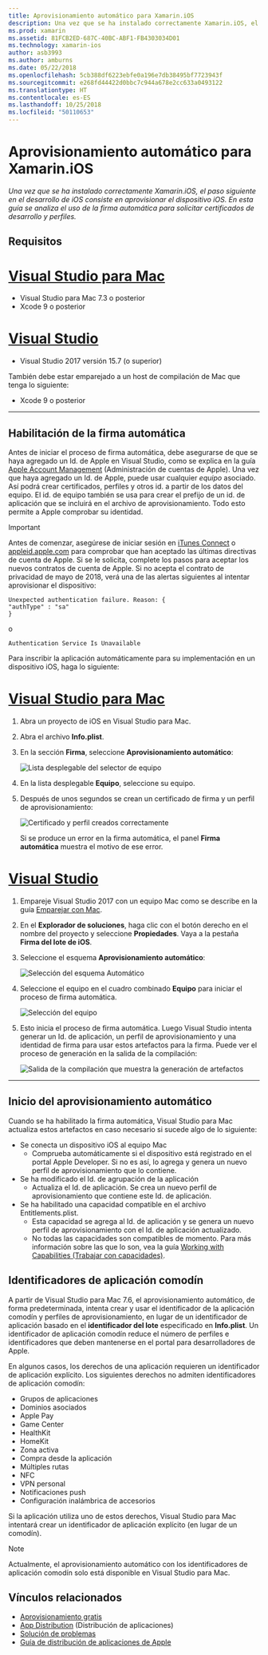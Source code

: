 ```yaml
---
title: Aprovisionamiento automático para Xamarin.iOS
description: Una vez que se ha instalado correctamente Xamarin.iOS, el paso siguiente en el desarrollo de iOS consiste en aprovisionar el dispositivo iOS. En esta guía se analiza el uso de la firma automática para solicitar certificados de desarrollo y perfiles.
ms.prod: xamarin
ms.assetid: 81FCB2ED-687C-40BC-ABF1-FB4303034D01
ms.technology: xamarin-ios
author: asb3993
ms.author: amburns
ms.date: 05/22/2018
ms.openlocfilehash: 5cb388df6223ebfe0a196e7db38495bf7723943f
ms.sourcegitcommit: e268fd44422d0bbc7c944a678e2cc633a0493122
ms.translationtype: HT
ms.contentlocale: es-ES
ms.lasthandoff: 10/25/2018
ms.locfileid: "50110653"
---
```

# <a name="automatic-provisioning-for-xamarinios"></a>Aprovisionamiento automático para Xamarin.iOS

_Una vez que se ha instalado correctamente Xamarin.iOS, el paso siguiente en el desarrollo de iOS consiste en aprovisionar el dispositivo iOS. En esta guía se analiza el uso de la firma automática para solicitar certificados de desarrollo y perfiles._

## <a name="requirements"></a>Requisitos

# <a name="visual-studio-for-mactabmacos"></a>[Visual Studio para Mac](#tab/macos)

- Visual Studio para Mac 7.3 o posterior
- Xcode 9 o posterior

# <a name="visual-studiotabwindows"></a>[Visual Studio](#tab/windows)

- Visual Studio 2017 versión 15.7 (o superior)

También debe estar emparejado a un host de compilación de Mac que tenga lo siguiente:

- Xcode 9 o posterior

-----

## <a name="enabling-automatic-signing"></a>Habilitación de la firma automática

Antes de iniciar el proceso de firma automática, debe asegurarse de que se haya agregado un Id. de Apple en Visual Studio, como se explica en la guía [Apple Account Management](~/cross-platform/macios/apple-account-management.md) (Administración de cuentas de Apple). Una vez que haya agregado un Id. de Apple, puede usar cualquier _equipo_ asociado. Así podrá crear certificados, perfiles y otros id. a partir de los datos del equipo. El id. de equipo también se usa para crear el prefijo de un id. de aplicación que se incluirá en el archivo de aprovisionamiento. Todo esto permite a Apple comprobar su identidad.

> [!IMPORTANT]
> Antes de comenzar, asegúrese de iniciar sesión en [iTunes Connect](https://itunesconnect.apple.com/) o [appleid.apple.com](https://appleid.apple.com) para comprobar que han aceptado las últimas directivas de cuenta de Apple. Si se le solicita, complete los pasos para aceptar los nuevos contratos de cuenta de Apple. Si no acepta el contrato de privacidad de mayo de 2018, verá una de las alertas siguientes al intentar aprovisionar el dispositivo:
> ```
> Unexpected authentication failure. Reason: {
> "authType" : "sa"
> }
> ```
> o
> ```
> Authentication Service Is Unavailable
> ```

Para inscribir la aplicación automáticamente para su implementación en un dispositivo iOS, haga lo siguiente:

# <a name="visual-studio-for-mactabmacos"></a>[Visual Studio para Mac](#tab/macos)

1. Abra un proyecto de iOS en Visual Studio para Mac.

2. Abra el archivo **Info.plist**.

3. En la sección **Firma**, seleccione **Aprovisionamiento automático**:

    ![Lista desplegable del selector de equipo](automatic-provisioning-images/image2.png)

4. En la lista desplegable **Equipo**, seleccione su equipo.

6. Después de unos segundos se crean un certificado de firma y un perfil de aprovisionamiento:

    ![Certificado y perfil creados correctamente](automatic-provisioning-images/image5.png)

    Si se produce un error en la firma automática, el panel **Firma automática** muestra el motivo de ese error.

# <a name="visual-studiotabwindows"></a>[Visual Studio](#tab/windows)

1. Empareje Visual Studio 2017 con un equipo Mac como se describe en la guía [Emparejar con Mac](~/ios/get-started/installation/windows/connecting-to-mac/index.md).

2. En el **Explorador de soluciones**, haga clic con el botón derecho en el nombre del proyecto y seleccione **Propiedades**. Vaya a la pestaña **Firma del lote de iOS**.

3. Seleccione el esquema **Aprovisionamiento automático**:

    ![Selección del esquema Automático](automatic-provisioning-images/prov4.png)

4. Seleccione el equipo en el cuadro combinado **Equipo** para iniciar el proceso de firma automática.

    ![Selección del equipo](automatic-provisioning-images/prov3.png)

4. Esto inicia el proceso de firma automática. Luego Visual Studio intenta generar un Id. de aplicación, un perfil de aprovisionamiento y una identidad de firma para usar estos artefactos para la firma. Puede ver el proceso de generación en la salida de la compilación:

    ![Salida de la compilación que muestra la generación de artefactos](automatic-provisioning-images/prov5.png)

-----

## <a name="triggering-automatic-provisioning"></a>Inicio del aprovisionamiento automático

Cuando se ha habilitado la firma automática, Visual Studio para Mac actualiza estos artefactos en caso necesario si sucede algo de lo siguiente:

* Se conecta un dispositivo iOS al equipo Mac
    - Comprueba automáticamente si el dispositivo está registrado en el portal Apple Developer. Si no es así, lo agrega y genera un nuevo perfil de aprovisionamiento que lo contiene.
* Se ha modificado el Id. de agrupación de la aplicación
    - Actualiza el Id. de aplicación. Se crea un nuevo perfil de aprovisionamiento que contiene este Id. de aplicación.
* Se ha habilitado una capacidad compatible en el archivo Entitlements.plist.
    - Esta capacidad se agrega al Id. de aplicación y se genera un nuevo perfil de aprovisionamiento con el Id. de aplicación actualizado.
    - No todas las capacidades son compatibles de momento. Para más información sobre las que lo son, vea la guía [Working with Capabilities (Trabajar con capacidades)](~/ios/deploy-test/provisioning/capabilities/index.md).

## <a name="wildcard-app-ids"></a>Identificadores de aplicación comodín

A partir de Visual Studio para Mac 7.6, el aprovisionamiento automático, de forma predeterminada, intenta crear y usar el identificador de la aplicación comodín y perfiles de aprovisionamiento, en lugar de un identificador de aplicación basado en el **identificador del lote** especificado en **Info.plist**. Un identificador de aplicación comodín reduce el número de perfiles e identificadores que deben mantenerse en el portal para desarrolladores de Apple.

En algunos casos, los derechos de una aplicación requieren un identificador de aplicación explícito. Los siguientes derechos no admiten identificadores de aplicación comodín:

- Grupos de aplicaciones
- Dominios asociados
- Apple Pay
- Game Center
- HealthKit
- HomeKit
- Zona activa
- Compra desde la aplicación
- Múltiples rutas
- NFC
- VPN personal
- Notificaciones push
- Configuración inalámbrica de accesorios

Si la aplicación utiliza uno de estos derechos, Visual Studio para Mac intentará crear un identificador de aplicación explícito (en lugar de un comodín).

> [!NOTE]
> Actualmente, el aprovisionamiento automático con los identificadores de aplicación comodín solo está disponible en Visual Studio para Mac.

## <a name="related-links"></a>Vínculos relacionados

- [Aprovisionamiento gratis](~/ios/get-started/installation/device-provisioning/free-provisioning.md)
- [App Distribution](~/ios/deploy-test/app-distribution/index.md) (Distribución de aplicaciones)
- [Solución de problemas](~/ios/deploy-test/troubleshooting.md)
- [Guía de distribución de aplicaciones de Apple](https://developer.apple.com/library/ios/documentation/IDEs/Conceptual/AppDistributionGuide/Introduction/Introduction.html)
